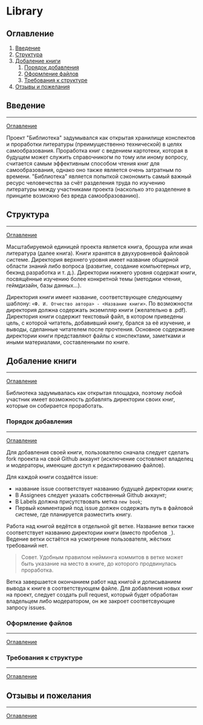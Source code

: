 # Library

## Оглавление

1. [Введение](##Введение)
2. [Структура](##Структура)
3. [Добаление книги](##Добаление-книги)
   1. [Порядок добавления](###Порядок-добавления)
   2. [Оформление файлов](###Оформление-файлов)
   3. [Требования к структуре](###Требования-к-структуре)
4. [Отзывы и пожелания](##Отзывы-и-пожелания)

## Введение
___
[Оглавление](##Оглавление)

Проект "Библиотека" задумывался как открытая хранилище конспектов и проработки литературы (преимущественно технической)
в целях самообразования. Проработка книг с ведением картотеки, которая в будущем может служить справочникогм по тому или
иному вопросу, считается самым эффективным способом чтения книг для самообразования, однако оно также является очень
затратным по времени. "Библиотека" является попыткой сэкономить самый важный ресурс человечества за счёт разделения труда
по изучению литературы между участниками проекта (насколько это разделение в принципе возможно без вреда самообразованию).


## Структура
___
[Оглавление](##Оглавление)

Масштабируемой единицей проекта является книга, брошура или иная литература (далее книга). Книги хранятся в двухуровневой
файловой системе. Директория верхнего уровня имеет название общирной области знаний либо вопроса
(развитие, создание компьютерных игр, бекэнд разработка и т. д.). Директории нижнего уровня содержат книги, посвящённые
изучению более конкретной темы (методики чтения, геймдизайн, базы данных...).

Директория книги имеет название, соответствующее следующему шаблону: `<Ф. И. Отчество автора> - <Название книги>`.
По возможности директория должна содержать экземпляр книги (желательно в .pdf). Директория книги содержит текстовый файл,
в котором приведены цель, с которой читатель, добавивший книгу, брался за её изучение, и выводы, сделанные читателем
после прочтения. Основное содержание директории книги представляют файлы с конспектами, заметками и иными материалами,
составленными по книге.

## Добаление книги
___
[Оглавление](##Оглавление)

Библиотека задумывалась как открытая площадка, поэтому любой участник имеет возможность добавлять директории своих книг,
которые он собирается проработать. 

### Порядок добавления
___
[Оглавление](##Оглавление)

Для добавления своей книги, пользователю сначала следует сделать fork проекта на свой Github аккаунт (исключение состовляют
владелец и модераторы, имеющие доступ к редактированию файлов).

Для каждой книги создаётся issue:

- название issue соответствует названию будущей директории книги;
- В Assignees следует указать собственный Github аккаунт;
- В Labels должна присутствовать метка `new book`;
- Первый комментарий под issue должен содержать путь в файловой системе, где планируется разместить книгу.

Работа над книгой ведётся в отдельной git ветке. Название ветки также соответствует названию директории книги
(вместо пробелов `_`). Ведение ветки остаётся на усмотрение пользователя, жёстких требований нет.

>Совет. Удобным правилом нейминга коммитов в ветке может быть указание на место в книге, до которого продвинулась проработка.

Ветка завершается окончанием работ над книгой и дописыванием вывода к книге в соответствующем файле. Для добавления
новых книг на проект, следует создать pull request, который будет обработан владельцем либо модератором, он же закроет
соответсвующие запросу issues.

### Оформление файлов
___
[Оглавление](##Оглавление)

### Требования к структуре
___
[Оглавление](##Оглавление)


## Отзывы и пожелания
___
[Оглавление](##Оглавление)

